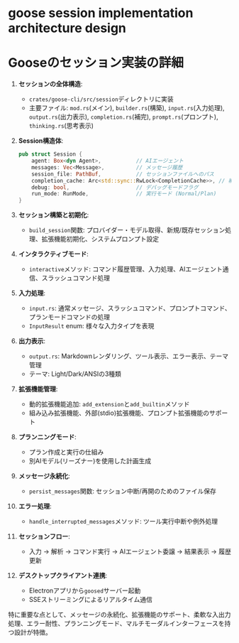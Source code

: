 # goose session implementation architecture design
# Gooseのセッション実装の詳細

1. **セッションの全体構造**:
   - `crates/goose-cli/src/session`ディレクトリに実装
   - 主要ファイル: `mod.rs`(メイン), `builder.rs`(構築), `input.rs`(入力処理), `output.rs`(出力表示), `completion.rs`(補完), `prompt.rs`(プロンプト), `thinking.rs`(思考表示)

2. **Session構造体**:
   ```rust
   pub struct Session {
       agent: Box<dyn Agent>,           // AIエージェント
       messages: Vec<Message>,          // メッセージ履歴
       session_file: PathBuf,           // セッションファイルへのパス
       completion_cache: Arc<std::sync::RwLock<CompletionCache>>, // 補完用キャッシュ
       debug: bool,                     // デバッグモードフラグ
       run_mode: RunMode,               // 実行モード (Normal/Plan)
   }
   ```

3. **セッション構築と初期化**:
   - `build_session`関数: プロバイダー・モデル取得、新規/既存セッション処理、拡張機能初期化、システムプロンプト設定

4. **インタラクティブモード**:
   - `interactive`メソッド: コマンド履歴管理、入力処理、AIエージェント通信、スラッシュコマンド処理

5. **入力処理**:
   - `input.rs`: 通常メッセージ、スラッシュコマンド、プロンプトコマンド、プランモードコマンドの処理
   - `InputResult` enum: 様々な入力タイプを表現

6. **出力表示**:
   - `output.rs`: Markdownレンダリング、ツール表示、エラー表示、テーマ管理
   - テーマ: Light/Dark/ANSIの3種類

7. **拡張機能管理**:
   - 動的拡張機能追加: `add_extension`と`add_builtin`メソッド
   - 組み込み拡張機能、外部(stdio)拡張機能、プロンプト拡張機能のサポート

8. **プランニングモード**:
   - プラン作成と実行の仕組み
   - 別AIモデル(リーズナー)を使用した計画生成

9. **メッセージ永続化**:
   - `persist_messages`関数: セッション中断/再開のためのファイル保存

10. **エラー処理**:
    - `handle_interrupted_messages`メソッド: ツール実行中断や例外処理

11. **セッションフロー**:
    - 入力 → 解析 → コマンド実行 → AIエージェント委譲 → 結果表示 → 履歴更新

12. **デスクトップクライアント連携**:
    - Electronアプリから`goosed`サーバー起動
    - SSEストリーミングによるリアルタイム通信

特に重要な点として、メッセージの永続化、拡張機能のサポート、柔軟な入出力処理、エラー耐性、プランニングモード、マルチモーダルインターフェースを持つ設計が特徴。

